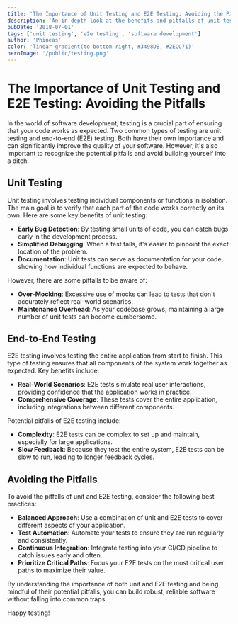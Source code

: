 ```yaml
---
title: 'The Importance of Unit Testing and E2E Testing: Avoiding the Pitfalls'
description: 'An in-depth look at the benefits and pitfalls of unit testing and end-to-end testing in software development'
pubDate: '2018-07-01'
tags: ['unit testing', 'e2e testing', 'software development']
author: 'Phineas'
color: 'linear-gradient(to bottom right, #3498DB, #2ECC71)'
heroImage: '/public/testing.png'
---
```


# The Importance of Unit Testing and E2E Testing: Avoiding the Pitfalls

In the world of software development, testing is a crucial part of ensuring that your code works as expected. Two common types of testing are unit testing and end-to-end (E2E) testing. Both have their own importance and can significantly improve the quality of your software. However, it's also important to recognize the potential pitfalls and avoid building yourself into a ditch.

## Unit Testing

Unit testing involves testing individual components or functions in isolation. The main goal is to verify that each part of the code works correctly on its own. Here are some key benefits of unit testing:

- **Early Bug Detection**: By testing small units of code, you can catch bugs early in the development process.
- **Simplified Debugging**: When a test fails, it's easier to pinpoint the exact location of the problem.
- **Documentation**: Unit tests can serve as documentation for your code, showing how individual functions are expected to behave.

However, there are some pitfalls to be aware of:

- **Over-Mocking**: Excessive use of mocks can lead to tests that don't accurately reflect real-world scenarios.
- **Maintenance Overhead**: As your codebase grows, maintaining a large number of unit tests can become cumbersome.

## End-to-End Testing

E2E testing involves testing the entire application from start to finish. This type of testing ensures that all components of the system work together as expected. Key benefits include:

- **Real-World Scenarios**: E2E tests simulate real user interactions, providing confidence that the application works in practice.
- **Comprehensive Coverage**: These tests cover the entire application, including integrations between different components.

Potential pitfalls of E2E testing include:

- **Complexity**: E2E tests can be complex to set up and maintain, especially for large applications.
- **Slow Feedback**: Because they test the entire system, E2E tests can be slow to run, leading to longer feedback cycles.

## Avoiding the Pitfalls

To avoid the pitfalls of unit and E2E testing, consider the following best practices:

- **Balanced Approach**: Use a combination of unit and E2E tests to cover different aspects of your application.
- **Test Automation**: Automate your tests to ensure they are run regularly and consistently.
- **Continuous Integration**: Integrate testing into your CI/CD pipeline to catch issues early and often.
- **Prioritize Critical Paths**: Focus your E2E tests on the most critical user paths to maximize their value.

By understanding the importance of both unit and E2E testing and being mindful of their potential pitfalls, you can build robust, reliable software without falling into common traps.

Happy testing!